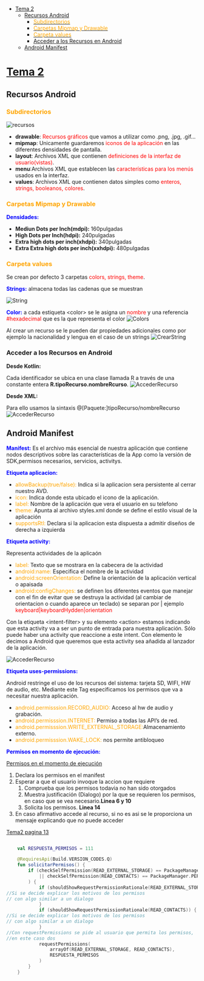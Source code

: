 <style>
r { color: Red }
o { color: Orange }
g { color: Green }
b { color: Blue }
</style>

- [Tema 2](#tema-2)
  - [Recursos Android](#recursos-android)
    - [<o>Subdirectorios</o>](#osubdirectorioso)
    - [<o>Carpetas Mipmap y Drawable</o>](#ocarpetas-mipmap-y-drawableo)
    - [<o>Carpeta values</o>](#ocarpeta-valueso)
    - [Acceder a los Recursos en Android](#acceder-a-los-recursos-en-android)
  - [Android Manifest](#android-manifest)


# [Tema 2](tema2_estructura_de_un_proyecto_Android_Studio.pdf)



## Recursos Android

### <o>Subdirectorios</o>
![recursos](https://github.com/MarceloSantonja/AndroidApuntes/blob/main/temas/imagenes/recursosCarpetas.jpg?raw=true)

- **drawable**: <r>Recursos gráficos</r> que vamos a utilizar como .png, .jpg, .gif...
- **mipmap**: Unicamente guardaremos <r>iconos de la aplicación</r> en las diferentes densidades de pantalla.
- **layout**: Archivos XML que contienen <r>definiciones de la interfaz de usuario(vistas)</r>.
- **menu**:Archivos XML que establecen las <r>características para los menús</r> usados en la interfaz.
- **values**: Archivos XML que contienen datos simples como <r>enteros, strings, booleanos, colores</r>.
  
### <o>Carpetas Mipmap y Drawable</o>

<b> Densidades:</b>

- **Mediun Dots per Inch(mdpi):** 160pulgadas
- **High Dots per Inch(hdpi):** 240pulgadas
- **Extra high dots per inch(xhdpi):** 340pulgadas
- **Extra Extra high dots per inch(xxhdpi):** 480pulgadas

### <o>Carpeta values</o>

Se crean por defecto 3 carpetas  <r>colors, strings, theme</r>.

<b>Strings:</b>  almacena todas las cadenas que se muestran

![String](https://github.com/MarceloSantonja/AndroidApuntes/blob/main/temas/imagenes/stringXML.png?raw=true)

<b>Color:</b>  a cada estiqueta \<color\> se le asigna un <r>nombre</r> y una referencia <r>\#hexadecimal</r> que es la que representa el color
![Colors](https://github.com/MarceloSantonja/AndroidApuntes/blob/main/temas/imagenes/colorsXML.png?raw=true)

Al crear un recurso se le pueden dar propiedades adicionales como por ejemplo la nacionalidad y lengua en el caso de un strings
![CrearString](https://github.com/MarceloSantonja/AndroidApuntes/blob/main/temas/imagenes/CrearRecurso.gif?raw=true)


### Acceder a los Recursos en Android

**Desde Kotlin:**

Cada identificador se ubica en una clase llamada R a través de una constante entera **R.tipoRecurso.nombreRcurso**. 
![AccederRecurso](https://github.com/MarceloSantonja/AndroidApuntes/blob/main/temas/imagenes/AccederRecurso.png?raw=true)

**Desde XML:**

Para ello usamos la sintaxis @[Paquete:]tipoRecurso/nombreRecurso
![AccederRecurso](https://github.com/MarceloSantonja/AndroidApuntes/blob/main/temas/imagenes/AccederRecursoXML.png?raw=true)


## Android Manifest

**<b>Manifest:</b>** Es el archivo más esencial de nuestra aplicación que contiene nodos descriptivos sobre las características de la App como la versión de SDK,permisos necesarios, servicios, activitys.

**<b>Etiqueta aplicacion:</b>**

- <o>allowBackup(true/false):</o> Indica si la aplicacion sera persistente al cerrar nuestro AVD.
- <o>icon:</o> Indica donde esta ubicado el icono de la aplicación.
- <o> label:</o> Nombre de la aplicación que vera el usuario en su telefono
- <o>theme:</o> Apunta al archivo styles.xml donde se define el estilo visual de la aplicación
- <o>supportsRtl:</o> Declara si la aplicacion esta dispuesta a admitir diseños de derecha a izquierda

**<b>Etiqueta activity:</b>**

Representa actividades de la aplicaón

- <o> label:</o> Texto que se mostrara en la cabecera de la actividad
- <o> android:name:</o> Especifica el nombre de la actividad
- <o> android:screenOrientation:</o> Define la orientación de la aplicación vertical o apaisada
- <o>android:configChanges:</o> se definen los diferentes eventos que manejar con el fin de evitar que se destruya la actividad (al cambiar de orientacion o cuando aparece un teclado) se separan por \| ejemplo <r>keyboard\|keyboardHydden\|orientation</r>

 Con la etiqueta  \<intent-filter\>  y su elemento  \<action\>  estamos indicando que esta activity va a ser un punto de entrada para nuestra aplicación. Sólo puede haber una activity que reaccione a este
intent. Con elemento  <category>  le decimos a Android que queremos que esta activity sea añadida al lanzador de la aplicación.

![AccederRecurso](https://github.com/MarceloSantonja/AndroidApuntes/blob/main/temas/imagenes/ManifestIntentFilter.png?raw=true)




**<b>Etiqueta uses-permissions:</b>**

 Android restringe el uso de los recursos del sistema: tarjeta SD,
 WIFI, HW de audio, etc. Mediante este Tag especificamos los permisos que va a necesitar nuestra aplicación.




 - <o>android.permisssion.RECORD_AUDIO:</o> Acceso al hw de audio y grabación.
 - <o> android.permisssion.INTERNET:</o> Permiso a todas las API’s de red.
 - <o> android.permisssion.WRITE_EXTERNAL_STORAGE:</o>Almacenamiento externo.
 - <o> android.permisssion.WAKE_LOCK:</o>  nos permite antibloqueo 

**<b>Permisos en momento de ejecución:</b>**

[Permisos en el momento de ejecución](https://developer.android.com/training/permissions/requesting)

1. Declara los permisos en el manifest
2. Esperar a que el usuario invoque la accion que requiere
   1. Comprueba que los permisos todavia no han sido otorgados
   2. Muestra justificación (Dialogo) por la que se requieren los permisos, en caso que se vea necesario.**Linea 6 y 10**
   3. Solicita los permisos. **Linea 14**
3. En caso afirmativo accede al recurso, si no es asi se le proporciona un mensaje explicando que no puede acceder

[Tema2 pagina 13](tema2_estructura_de_un_proyecto_Android_Studio.pdf)

```kotlin  

    val RESPUESTA_PERMISOS = 111

    @RequiresApi(Build.VERSION_CODES.Q)
    fun solicitarPermisos() {
        if (checkSelfPermission(READ_EXTERNAL_STORAGE) == PackageManager.PERMISSION_DENIED
            || checkSelfPermission(READ_CONTACTS) == PackageManager.PERMISSION_DENIED
        ) {
            if (shouldShowRequestPermissionRationale(READ_EXTERNAL_STORAGE)) {
//Si se decide explicar los motivos de los permisos
// con algo similar a un dialogo
            }
            if (shouldShowRequestPermissionRationale(READ_CONTACTS)) {
//Si se decide explicar los motivos de los permisos
// con algo similar a un dialogo
            }
//Con requestPermissions se pide al usuario que permita los permisos,
//en este caso dos
            requestPermissions(
                arrayOf(READ_EXTERNAL_STORAGE, READ_CONTACTS),
                RESPUESTA_PERMISOS
            )
        }
    } 

``` 



